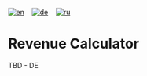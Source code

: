 [![en](https://img.shields.io/badge/lang-en-blue?style=flat-square)](https://github.com/ego4L/revenue-calculator/blob/master/README.md)
&nbsp;&nbsp;&nbsp;[![de](https://img.shields.io/badge/lang-de-red?style=flat-square)](https://github.com/ego4L/revenue-calculator/blob/master/README.de.md)
&nbsp;&nbsp;&nbsp;[![ru](https://img.shields.io/badge/lang-ru-yellow?style=flat-square)](https://github.com/ego4L/revenue-calculator/blob/master/README.ru.md)

# Revenue Calculator

TBD - DE